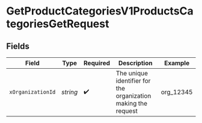 # GetProductCategoriesV1ProductsCategoriesGetRequest


## Fields

| Field                                                         | Type                                                          | Required                                                      | Description                                                   | Example                                                       |
| ------------------------------------------------------------- | ------------------------------------------------------------- | ------------------------------------------------------------- | ------------------------------------------------------------- | ------------------------------------------------------------- |
| `xOrganizationId`                                             | *string*                                                      | :heavy_check_mark:                                            | The unique identifier for the organization making the request | org_12345                                                     |